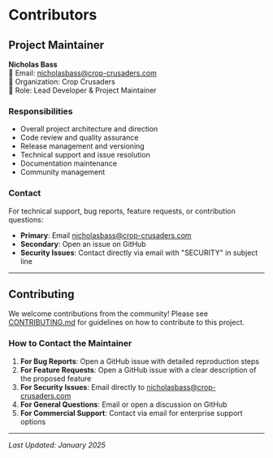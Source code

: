 # Contributors

## Project Maintainer

**Nicholas Bass**  
📧 Email: [nicholasbass@crop-crusaders.com](mailto:nicholasbass@crop-crusaders.com)  
🏢 Organization: Crop Crusaders  
🚜 Role: Lead Developer & Project Maintainer  

### Responsibilities
- Overall project architecture and direction
- Code review and quality assurance
- Release management and versioning
- Technical support and issue resolution
- Documentation maintenance
- Community management

### Contact
For technical support, bug reports, feature requests, or contribution questions:
- **Primary**: Email [nicholasbass@crop-crusaders.com](mailto:nicholasbass@crop-crusaders.com)
- **Secondary**: Open an issue on GitHub
- **Security Issues**: Contact directly via email with "SECURITY" in subject line

---

## Contributing

We welcome contributions from the community! Please see [CONTRIBUTING.md](CONTRIBUTING.md) for guidelines on how to contribute to this project.

### How to Contact the Maintainer

1. **For Bug Reports**: Open a GitHub issue with detailed reproduction steps
2. **For Feature Requests**: Open a GitHub issue with a clear description of the proposed feature
3. **For Security Issues**: Email directly to nicholasbass@crop-crusaders.com
4. **For General Questions**: Email or open a discussion on GitHub
5. **For Commercial Support**: Contact via email for enterprise support options

---

*Last Updated: January 2025*

